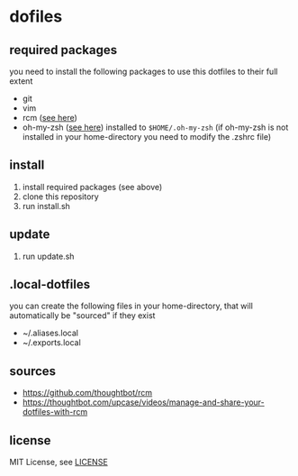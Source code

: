 # dofiles

## required packages

you need to install the following packages to use this dotfiles to their full extent

* git
* vim
* rcm ([see here](https://github.com/thoughtbot/rcm#installation))
* oh-my-zsh ([see here](https://github.com/ohmyzsh/ohmyzsh)) installed to ```$HOME/.oh-my-zsh``` (if oh-my-zsh is not installed in your home-directory you need to modify the .zshrc file)

## install

1. install required packages (see above)
2. clone this repository
3. run install.sh

## update

1. run update.sh

## .local-dotfiles

you can create the following files in your home-directory, that will automatically be "sourced" if they exist

* ~/.aliases.local
* ~/.exports.local

## sources

* https://github.com/thoughtbot/rcm
* https://thoughtbot.com/upcase/videos/manage-and-share-your-dotfiles-with-rcm

## license

MIT License, see [LICENSE](https://github.com/JulianGroshaupt/.dotfiles/blob/main/LICENSE)
